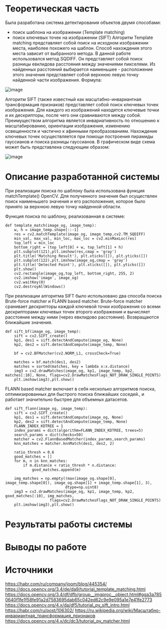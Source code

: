 # Теоретическая часть
Была разработана система детектирования объектов двумя способами:
- поиск шаблона на изображении (Template matching)
- поиск ключевых точек на изображении (SIFT)
Алгоритм Template matching представляет собой поиск на исходном изображении места, наиболее похожего на шаблон. Способ нахождения этого места зависит от выбранного метода. В данной работе использовался метод SQDIFF. Он представляет собой поиск разницы евклидова расстояния между значениями пикселями. Из найденных расстояний выбирается наименьшее - расположение этого значения представляет собой верхнюю левую точку найденной части изображения. Формула:

![image](https://user-images.githubusercontent.com/79449892/213917578-cb854213-10fc-46ca-9760-5661e129c933.png)


Алгоритм SIFT (также известный как масштабно-инвариантная трансформация признаков) представляет собой поиск ключевых точек изображения. Для каждого из изображений находятся ключевые точки и их дескрипторы, после чего они сравниваются между собой. Преимуществом алгоритма является инвариативность по отношению к масштабированию, ориентации изображения, изменению освещенности и частично к афинными преобразованиям. Нахождение ключевых точек осуществляется при помощи построения пирамиды гауссианов и поиска разницы гауссианов. В графическом виде схема может быть представлена следующим образом:

![image](https://user-images.githubusercontent.com/79449892/213917992-4803d0e1-2801-4f78-827b-0d67dde0a372.png)

# Описание разработанной системы
При реализации поиска по шаблону была использована функция matchTemplate() OpenCV. Для полученного значения был осуществлен поиск наименьшего значения и его расположения, которое было принято за верхнюю левую точку найденной области.

Функция поиска по шаблону, реализованная в системе:
```
def template_match(image_og, image_temp):
    w, h = image_temp.shape[::-1]
    res = cv2.matchTemplate(image_og, image_temp,cv2.TM_SQDIFF)
    min_val, max_val, min_loc, max_loc = cv2.minMaxLoc(res)
    top_left = min_loc
    bottom_right = (top_left[0] + w, top_left[1] + h)
    plt.subplot(121),plt.imshow(res,cmap = 'gray')
    plt.title('Matching Result'), plt.xticks([]), plt.yticks([])
    plt.subplot(122),plt.imshow(image_og,cmap = 'gray')
    plt.title('Detected Point'), plt.xticks([]), plt.yticks([])
    plt.show()
    cv2.rectangle(image_og,top_left, bottom_right, 255, 2)
    cv2.imshow('image', image_og)
    cv2.waitKey(0)
    cv2.destroyAllWindows()
```
При реализации алгоритма SIFT было использовано два способа поиска Brute-force matcher и FLANN based matcher. Brute-force matcher сранивает дескрипторы каждой ключевой точки изображения со всеми дескрипторами ключевых точек второго изображения и вычисляет расстояние между ними (через евклидово расстояние). Возвращаются ближайшие значения.

```
def sift_bf(image_og, image_temp):
    sift = cv2.SIFT_create()
    kp1, des1 = sift.detectAndCompute(image_og, None)
    kp2, des2 = sift.detectAndCompute(image_temp, None)

    bf = cv2.BFMatcher(cv2.NORM_L1, crossCheck=True)

    matches = bf.match(des1, des2)
    matches = sorted(matches, key = lambda x:x.distance)
    img3 = cv2.drawMatches(image_og, kp1, image_temp, kp2, matches[:10], None, flags=cv2.DrawMatchesFlags_NOT_DRAW_SINGLE_POINTS)
    plt.imshow(img3),plt.show()
```

FLANN based matcher включает в себя несколько алгоритмов поиска, оптимизированных для быстрого поиска ближайших соседей., и работает значительно быстрее для объемных датасетов.

```
def sift_flann(image_og, image_temp):
    sift = cv2.SIFT_create()
    kp1, des1 = sift.detectAndCompute(image_og, None)
    kp2, des2 = sift.detectAndCompute(image_temp, None)
    FLANN_INDEX_KDTREE = 1
    index_params = dict(algorithm=FLANN_INDEX_KDTREE, trees=5)
    search_params = dict(checks=50)
    matcher = cv2.FlannBasedMatcher(index_params,search_params)
    knn_matches = matcher.knnMatch(des1, des2, 2)

    ratio_thresh = 0.6
    good_matches = []
    for m, n in knn_matches:
        if m.distance < ratio_thresh * n.distance:
            good_matches.append(m)

    img_matches = np.empty((max(image_og.shape[0], image_temp.shape[0]), image_og.shape[1] + image_temp.shape[1], 3),
                           dtype=np.uint8)
    img3 = cv2.drawMatches(image_og, kp1, image_temp, kp2, good_matches[:10], img_matches,
                    flags=cv2.DrawMatchesFlags_NOT_DRAW_SINGLE_POINTS)
    plt.imshow(img3),plt.show()
```
# Результаты работы системы


# Выводы по работе


# Источники
https://habr.com/ru/company/joom/blog/445354/
https://docs.opencv.org/3.4/de/da9/tutorial_template_matching.html
https://docs.opencv.org/3.4/df/dfb/group__imgproc__object.html#gga3a7850640f1fe1f58fe91a2d7583695dab65c042ed62c9e9e095a1e7e41fe2773
https://docs.opencv.org/4.x/da/df5/tutorial_py_sift_intro.html
https://habr.com/ru/post/106302/
https://ru.wikipedia.org/wiki/Масштабно-инвариантная_трансформация_признаков
https://docs.opencv.org/4.x/dc/dc3/tutorial_py_matcher.html
